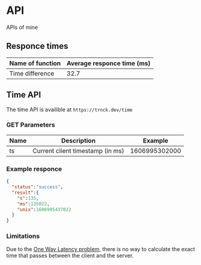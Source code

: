 # API
APIs of mine

## Responce times
| Name of function | Average responce time (ms) |
|------------------|-----------------------|
| Time difference  | 32.7 |

## Time API
The time API is availible at `https://trnck.dev/time`

### GET Parameters
| Name | Description | Example |
|------|-------------|---------|
| ts   | Current client timestamp (in ms) | 1606995302000 |

### Example responce 
```json
{
  "status":"success",
  "result":{
    "s":135,
    "ms":135022,
    "unix":1606995437022
  }
}
```

### Limitations
Due to the [One Way Latency problem](http://twistedoakstudios.com/blog/Post2353_when-one-way-latency-doesnt-matter), there is no way to calculate the exact time that passes between the client and the server.
